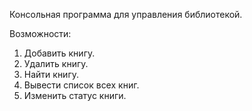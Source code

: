 Консольная программа для управления библиотекой.

Возможности:
  1. Добавить книгу.
  2. Удалить книгу.
  3. Найти книгу.
  4. Вывести список всех книг.
  5. Изменить статус книги.
